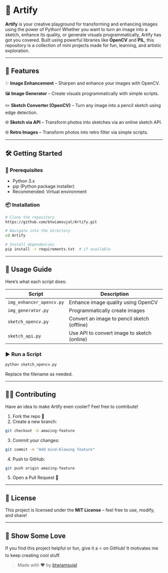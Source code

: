 ﻿# 🎨 Artify

**Artify** is your creative playground for transforming and enhancing images using the power of Python! Whether you want to turn an image into a sketch, enhance its quality, or generate visuals programmatically, Artify has got you covered. Built using powerful libraries like **OpenCV** and **PIL**, this repository is a collection of mini projects made for fun, learning, and artistic exploration.

---

## 🚀 Features

✨ **Image Enhancement** – Sharpen and enhance your images with OpenCV.

🖼️ **Image Generator** – Create visuals programmatically with simple scripts.

✏️ **Sketch Converter (OpenCV)** – Turn any image into a pencil sketch using edge detection.

🌐 **Sketch via API** – Transform photos into sketches via an online sketch API.

🌐 **Retro Images** – Transform photos into retro filter via simple scripts.

---

## 🛠️ Getting Started

### 🔧 Prerequisites

- Python 3.x
- pip (Python package installer)
- Recommended: Virtual environment

### 📦 Installation

```bash
# Clone the repository
https://github.com/btwiamsujal/Artify.git

# Navigate into the directory
cd Artify

# Install dependencies
pip install -r requirements.txt  # if available
```

---

## 🎯 Usage Guide

Here’s what each script does:

| Script                 | Description                                  |
|------------------------|----------------------------------------------|
| `img_enhancer_opencv.py` | Enhance image quality using OpenCV           |
| `img_generator.py`       | Programmatically create images               |
| `sketch_opencv.py`       | Convert an image to pencil sketch (offline) |
| `sketch_api.py`          | Use API to convert image to sketch (online) |

### ▶️ Run a Script
```bash
python sketch_opencv.py
```
Replace the filename as needed.

---

## 👨‍💻 Contributing

Have an idea to make Artify even cooler? Feel free to contribute!

1. Fork the repo 🍴
2. Create a new branch:
```bash
git checkout -b amazing-feature
```
3. Commit your changes:
```bash
git commit -m "Add mind-blowing feature"
```
4. Push to GitHub:
```bash
git push origin amazing-feature
```
5. Open a Pull Request 🚀

---

## 📄 License

This project is licensed under the **MIT License** – feel free to use, modify, and share!

---

## 🌟 Show Some Love

If you find this project helpful or fun, give it a ⭐ on GitHub! It motivates me to keep creating cool stuff.

> Made with ❤️ by [btwiamsujal](https://github.com/btwiamsujal)

